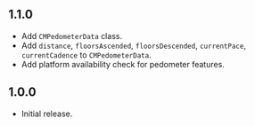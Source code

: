 ## 1.1.0

* Add `CMPedometerData` class.
* Add `distance`, `floorsAscended`, `floorsDescended`, `currentPace`, `currentCadence` to `CMPedometerData`.
* Add platform availability check for pedometer features.

## 1.0.0

* Initial release.